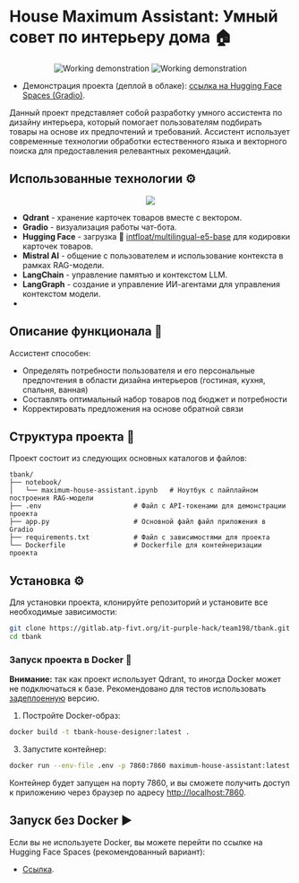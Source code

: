 # House Maximum Assistant: Умный совет по интерьеру дома 🏠

<p align="center">
  <img src="https://github.com/user-attachments/assets/02e4161c-af49-40f6-97c2-600104e00a6b" alt="Working demonstration"/>
  <img src="https://github.com/user-attachments/assets/ce36aa69-947e-4cbf-831b-62dee0f4287e" alt="Working demonstration"/>
</p>

* Демонстрация проекта (деплой в облаке): [ссылка на Hugging Face Spaces (Gradio)](https://huggingface.co/spaces/metanovus/maximum-house-assistant).

Данный проект представляет собой разработку умного ассистента по дизайну интерьера, который помогает пользователям подбирать товары на основе их предпочтений и требований. Ассистент использует современные технологии обработки естественного языка и векторного поиска для предоставления релевантных рекомендаций.

## Использованные технологии ⚙️
<p align="center">
  <a href="https://go-skill-icons.vercel.app/">
    <img src="https://go-skill-icons.vercel.app/api/icons?i=linux,python,pycharm,qdrant,docker,gradio,huggingface,mistral,langchain&theme=dark"/>
  </a>
</p>

* **Qdrant** - хранение карточек товаров вместе с вектором.
* **Gradio** - визуализация работы чат-бота.
* **Hugging Face** - загрузка 🤗 [intfloat/multilingual-e5-base](https://huggingface.co/intfloat/multilingual-e5-base) для кодировки карточек товаров.
* **Mistral AI** - общение с пользователем и использование контекста в рамках RAG-модели.
* **LangChain** - управление памятью и контекстом LLM.
* **LangGraph** - создание и управление ИИ-агентами для управления контекстом модели.
* 
## Описание функционала 🚀

Ассистент способен:

* Определять потребности пользователя и его персональные предпочтения в области дизайна интерьеров (гостиная, кухня, спальня, ванная)
* Составлять оптимальный набор товаров под бюджет и потребности
* Корректировать предложения на основе обратной связи

## Структура проекта 📂

Проект состоит из следующих основных каталогов и файлов:

```
tbank/
├── notebook/
│   └── maximum-house-assistant.ipynb   # Ноутбук с пайплайном построения RAG-модели
├── .env                       # Файл с API-токенами для демонстрации проекта
├── app.py                     # Основной файл файл приложения в Gradio
├── requirements.txt           # Файл с зависимостями для проекта
└── Dockerfile                 # Dockerfile для контейнеризации проекта
``` 


## Установка ⚙️

Для установки проекта, клонируйте репозиторий и установите все необходимые зависимости:

```bash
git clone https://gitlab.atp-fivt.org/it-purple-hack/team198/tbank.git
cd tbank
```

### Запуск проекта в Docker 🐳

**Внимание:** так как проект использует Qdrant, то иногда Docker может не подключаться к базе. Рекомендовано для тестов использовать [задеплоенную](https://huggingface.co/spaces/metanovus/maximum-house-assistant) версию.

1. Постройте Docker-образ:

```bash
docker build -t tbank-house-designer:latest .
```

3. Запустите контейнер:

```bash
docker run --env-file .env -p 7860:7860 maximum-house-assistant:latest
```

Контейнер будет запущен на порту 7860, и вы сможете получить доступ к приложению через браузер по адресу [http://localhost:7860](http://localhost:7860).

## Запуск без Docker ▶️

Если вы не используете Docker, вы можете перейти по ссылке на Hugging Face Spaces (рекомендованный вариант):

* [Ссылка](https://huggingface.co/spaces/metanovus/maximum-house-assistant).
